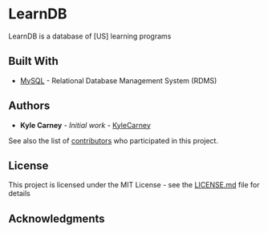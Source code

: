 # LearnDB
LearnDB is a database of [US] learning programs

## Built With
- [MySQL](https://dev.mysql.com/doc/) - Relational Database Management System (RDMS)

## Authors

* **Kyle Carney** - *Initial work* - [KyleCarney](https://github.com/KyleCarney)

See also the list of [contributors](https://github.com/kylecarney/learndb/contributors) who participated in this project.

## License

This project is licensed under the MIT License - see the [LICENSE.md](LICENSE.md) file for details

## Acknowledgments
